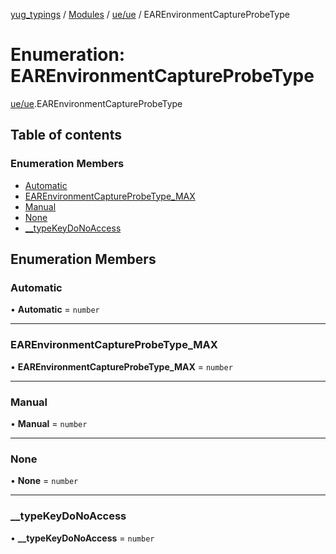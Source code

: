 [yug_typings](../README.md) / [Modules](../modules.md) / [ue/ue](../modules/ue_ue.md) / EAREnvironmentCaptureProbeType

# Enumeration: EAREnvironmentCaptureProbeType

[ue/ue](../modules/ue_ue.md).EAREnvironmentCaptureProbeType

## Table of contents

### Enumeration Members

- [Automatic](ue_ue.EAREnvironmentCaptureProbeType.md#automatic)
- [EAREnvironmentCaptureProbeType\_MAX](ue_ue.EAREnvironmentCaptureProbeType.md#earenvironmentcaptureprobetype_max)
- [Manual](ue_ue.EAREnvironmentCaptureProbeType.md#manual)
- [None](ue_ue.EAREnvironmentCaptureProbeType.md#none)
- [\_\_typeKeyDoNoAccess](ue_ue.EAREnvironmentCaptureProbeType.md#__typekeydonoaccess)

## Enumeration Members

### Automatic

• **Automatic** = `number`

___

### EAREnvironmentCaptureProbeType\_MAX

• **EAREnvironmentCaptureProbeType\_MAX** = `number`

___

### Manual

• **Manual** = `number`

___

### None

• **None** = `number`

___

### \_\_typeKeyDoNoAccess

• **\_\_typeKeyDoNoAccess** = `number`
